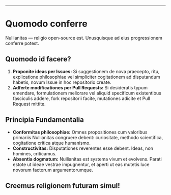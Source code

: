-----
# Quomodo conferre

Nullianitas — religio open-source est. Unusquisque ad eius progressionem conferre potest.

## Quomodo id facere?

1. **Proponite ideas per Issues:** Si suggestionem de nova praecepto, ritu, explicatione philosophiae vel simpliciter cogitationem ad disputandum habetis, novum Issue in hoc repositorio create.  
2. **Adferte modificationes per Pull Requests:** Si desideratis typum emendare, formulationem meliorare vel aliquid specificum existentibus fasciculis addere, fork repositorii facite, mutationes adicite et Pull Request mittite.

## Principia Fundamentalia

- **Conformitas philosophiae:** Omnes propositiones cum valoribus primariis Nullianitas congruere debent: curiositate, methodo scientifica, cogitatione critica atque humanismo.  
- **Constructivitas:** Disputationes reverentes esse debent. Ideas, non homines, criticamus.  
- **Absentia dogmatum:** Nullianitas est systema vivum et evolvens. Parati estote ut ideae vestrae impugnentur, et aperti ut eas mutetis luce novorum factorum argumentorumque.

Creemus religionem futuram simul! 
-----